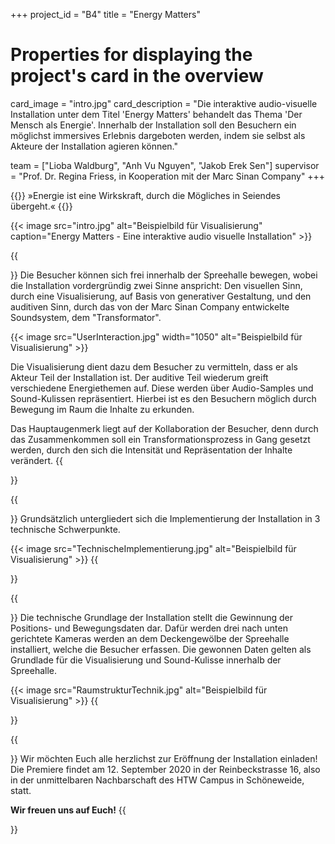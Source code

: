 +++
project_id = "B4"
title = "Energy Matters"

# Properties for displaying the project's card in the overview
card_image = "intro.jpg"
card_description = "Die interaktive audio-visuelle Installation unter dem Titel 'Energy Matters' behandelt das Thema 'Der Mensch als Energie'. Innerhalb der Installation soll den Besuchern ein möglichst immersives Erlebnis dargeboten werden, indem sie selbst als Akteure der Installation agieren können."

team = ["Lioba Waldburg", "Anh Vu Nguyen", "Jakob Erek Sen"]
supervisor = "Prof. Dr. Regina Friess, in Kooperation mit der Marc Sinan Company"
+++

{{<quote caption="Aristoteles (384 - 322 BC)">}}
»Energie ist eine Wirkskraft, durch die Mögliches in Seiendes übergeht.«
{{</quote>}}

{{< image src="intro.jpg" alt="Beispielbild für Visualisierung" caption="Energy Matters - Eine interaktive audio visuelle Installation" >}}

{{<section title="Konzept - Der Mensch als Energie">}}
Die Besucher können sich frei innerhalb der Spreehalle bewegen, wobei
die Installation vordergründig zwei Sinne anspricht: Den visuellen Sinn,
durch eine Visualisierung, auf Basis von generativer Gestaltung, und den auditiven Sinn, durch das von der Marc Sinan Company entwickelte Soundsystem, dem "Transformator".

{{< image src="UserInteraction.jpg" width="1050" alt="Beispielbild für Visualisierung" >}}

Die Visualisierung dient dazu dem Besucher zu vermitteln, dass er als Akteur Teil der Installation ist. Der auditive Teil wiederum greift verschiedene Energiethemen auf. Diese werden über Audio-Samples und Sound-Kulissen repräsentiert. Hierbei ist es den Besuchern möglich durch Bewegung im Raum die Inhalte zu erkunden.

Das Hauptaugenmerk liegt auf der Kollaboration der Besucher, denn durch das Zusammenkommen soll ein Transformationsprozess in Gang gesetzt werden, durch den sich die Intensität und Repräsentation der Inhalte verändert.
{{</section>}}

{{<section title="Technische Schwerpunkte">}}
Grundsätzlich untergliedert sich die Implementierung der Installation in 3 technische Schwerpunkte.

{{< image src="TechnischeImplementierung.jpg" alt="Beispielbild für Visualisierung" >}}
{{</section>}}

{{<section title="Technische Umsetzung">}}
Die technische Grundlage der Installation stellt die Gewinnung der Positions- und Bewegungsdaten dar. Dafür werden drei nach unten gerichtete Kameras werden an dem Deckengewölbe der Spreehalle installiert, welche die Besucher erfassen.
Die gewonnen Daten gelten als Grundlade für die Visualisierung und Sound-Kulisse innerhalb der Spreehalle.

{{< image src="RaumstrukturTechnik.jpg" alt="Beispielbild für Visualisierung" >}}
{{</section>}}

{{<section title="Kommt vorbei!">}}
Wir möchten Euch alle herzlichst zur Eröffnung der Installation einladen! Die Premiere findet am 12. September 2020 in der Reinbeckstrasse 16, also in der unmittelbaren Nachbarschaft des HTW Campus in Schöneweide, statt. 

**Wir freuen uns auf Euch!**
{{</section>}}
